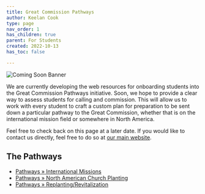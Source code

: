 ```yaml
---
title: Great Commission Pathways
author: Keelan Cook
type: page
nav_order: 1
has_children: true
parent: For Students
created: 2022-10-13
has_toc: false

---
```


![Coming Soon Banner](https://i.imgur.com/pxK8WAn.png)


We are currently developing the web resources for onboarding students into the Great Commission Pathways initiative. Soon, we hope to provide a clear way to assess students for calling and commission. This will allow us to work with every student to craft a custom plan for preparation to be sent down a particular pathway to the Great Commission, whether that is on the international mission field or somewhere in North America.

Feel free to check back on this page at a later date. If you would like to contact us directly, feel free to do so at [our main website](https://thecgcs.org).

## The Pathways
* [Pathways » International Missions](/missions-center/pathways/pathways-imb.html)
* [Pathways » North American Church Planting](/missions-center/pathways/pathways-plant.html)
* [Pathways » Replanting/Revitalization](/missions-center/pathways/pathways-replant.html)
